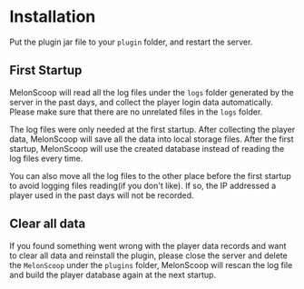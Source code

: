 # Installation

Put the plugin jar file to your `plugin` folder, and restart the server.  

## First Startup
MelonScoop will read all the log files under the `logs` folder generated by the server in the past days, and collect the player login data automatically. Please make sure that there are no unrelated files in the `logs` folder.  

The log files were only needed at the first startup. After collecting the player data, MelonScoop will save all the data into local storage files. After the first startup, MelonScoop will use the created database instead of reading the log files every time.

You can also move all the log files to the other place before the first startup to avoid logging files reading(if you don't like). If so, the IP addressed a player used in the past days will not be recorded.  

## Clear all data
If you found something went wrong with the player data records and want to clear all data and reinstall the plugin, please close the server and delete the `MelonScoop` under the `plugins` folder, MelonScoop will rescan the log file and build the player database again at the next startup.